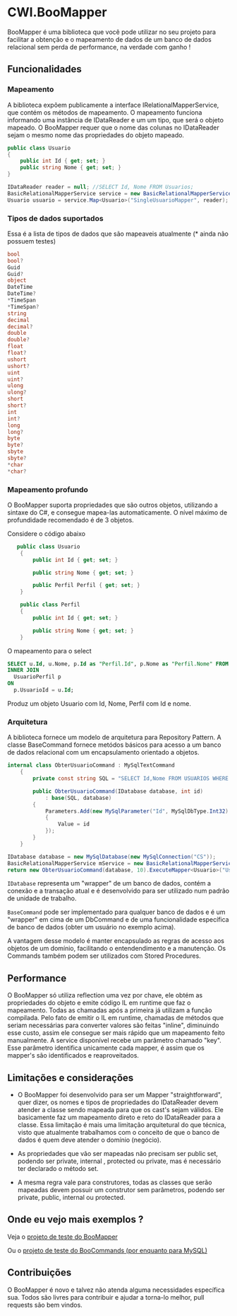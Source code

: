 # CWI.BooMapper

BooMapper é uma biblioteca que você pode utilizar no seu projeto para facilitar a obtenção e o mapeamento de dados
de um banco de dados relacional sem perda de performance, na verdade com ganho !

## Funcionalidades

### Mapeamento
A biblioteca expõem publicamente a interface IRelationalMapperService, que contém os métodos de mapeamento.
O mapeamento funciona informando uma instância de IDataReader e um um tipo, que será o objeto mapeado.
O BooMapper requer que o nome das colunas no IDataReader sejam o mesmo nome das propriedades do objeto mapeado.

```csharp
public class Usuario
{
    public int Id { get; set; }
    public string Nome { get; set; }
}            

IDataReader reader = null; //SELECT Id, Nome FROM Usuarios;
BasicRelationalMapperService service = new BasicRelationalMapperService();
Usuario usuario = service.Map<Usuario>("SingleUsuarioMapper", reader);

```

### Tipos de dados suportados
Essa é a lista de tipos de dados que são mapeaveis atualmente
(* ainda não possuem testes)

```csharp
bool
bool? 
Guid 
Guid?
object
DateTime 
DateTime? 
*TimeSpan
*TimeSpan?
string 
decimal 
decimal? 
double 
double?
float 
float? 
ushort 
ushort? 
uint 
uint? 
ulong 
ulong? 
short 
short? 
int 
int? 
long 
long? 
byte 
byte? 
sbyte 
sbyte? 
*char 
*char? 
```

### Mapeamento profundo

O BooMapper suporta propriedades que são outros objetos, utilizando a sintaxe do C#, 
e consegue mapea-las automaticamente. O nível máximo de profundidade recomendado é de 3 objetos.

Considere o código abaixo
```csharp
   public class Usuario
    {
        public int Id { get; set; }

        public string Nome { get; set; }

        public Perfil Perfil { get; set; }
    }

    public class Perfil
    {
        public int Id { get; set; }

        public string Nome { get; set; }
    }

```
O mapeamento para o select

```sql
SELECT u.Id, u.Nome, p.Id as "Perfil.Id", p.Nome as "Perfil.Nome" FROM Usuarios u
INNER JOIN
  UsuarioPerfil p 
ON
  p.UsuarioId = u.Id;
```

Produz um objeto Usuario com Id, Nome, Perfil com Id e nome.

### Arquitetura

A biblioteca fornece um modelo de arquitetura para Repository Pattern.
A classe BaseCommand fornece metódos básicos para acesso a um banco de dados relacional com um encapsulamento
orientado a objetos.

```csharp
internal class ObterUsuarioCommand : MySqlTextCommand
    {
        private const string SQL = "SELECT Id,Nome FROM USUARIOS WHERE Id = @Id";

        public ObterUsuarioCommand(IDatabase database, int id)
            : base(SQL, database)
        {
            Parameters.Add(new MySqlParameter("Id", MySqlDbType.Int32)
            {
                Value = id
            });
        }
    }

IDatabase database = new MySqlDatabase(new MySqlConnection("CS"));
BasicRelationalMapperService mService = new BasicRelationalMapperService();
return new ObterUsuarioCommand(database, 10).ExecuteMapper<Usuario>("UsuarioMapper",mService);
```

`IDatabase` representa um "wrapper" de um banco de dados, contém a conexão e a transação atual
e é desenvolvido para ser utilizado num padrão de unidade de trabalho.

`BaseCommand` pode ser implementado para qualquer banco de dados e é um "wrapper" em cima de um DbCommand
e de uma funcionalidade específica de banco de dados (obter um usuário no exemplo acima).

A vantagem desse modelo é manter encapsulado as regras de acesso aos objetos de um domínio, facilitando o
entendendimento e a manutenção. Os Commands também podem ser utilizados com Stored Procedures.

## Performance

O BooMapper só utiliza reflection uma vez por chave, ele obtém as propriedades do objeto e emite código IL
em runtime que faz o mapeamento. Todas as chamadas após a primeira já utilizam a função compilada.
Pelo fato de emitir o IL em runtime, chamadas de métodos que seriam necessárias para converter valores
são feitas "inline", diminuindo esse custo, assim ele consegue ser mais rápido que um mapeamento feito manualmente.
A service disponível recebe um parâmetro chamado "key". Esse parâmetro identifica unicamente cada mapper,
é assim que os mapper's são identificados e reaproveitados.

## Limitações e considerações

- O BooMapper foi desenvolvido para ser um Mapper "straightforward", quer dizer,
os nomes e tipos de propriedades do IDataReader devem atender a classe sendo mapeada
para que os cast's sejam válidos. Ele basicamente faz um mapeamento direto e reto do IDataReader para a classe.
Essa limitação é mais uma limitação arquitetural do que técnica, visto que atualmente trabalhamos com o conceito de que
o banco de dados é quem deve atender o domínio (negócio).

- As propriedades que vão ser mapeadas não precisam ser public set, podendo ser private, internal , protected ou private,
mas é necessário ter declarado o método set.

- A mesma regra vale para construtores, todas as classes que serão mapeadas devem possuir um construtor sem parâmetros,
podendo ser private, public, internal ou protected.

## Onde eu vejo mais exemplos ?

Veja o [projeto de teste do BooMapper](https://github.com/CWISoftware/CWI.BooMapper/blob/master/CWI.BooMapper/CWI.BooMapper.Tests/RelationalMapperTests.cs)

Ou o [projeto de teste do BooCommands (por enquanto para MySQL)](https://github.com/CWISoftware/CWI.BooMapper/blob/master/CWI.BooMapper/CWI.BooCommands.Tests/MySql/MySqlCommandTests.cs)

## Contribuições

O BooMapper é novo e talvez não atenda alguma necessidades específica sua.
Todos são livres para contribuir e ajudar a torna-lo melhor, pull requests
são bem vindos.
